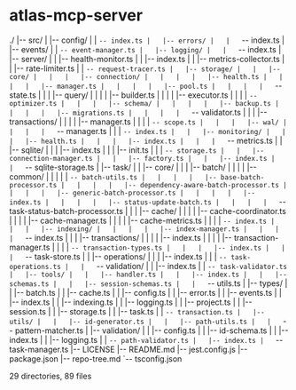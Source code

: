 # atlas-mcp-server

./
|-- src/
|   |-- config/
|   |   `-- index.ts
|   |-- errors/
|   |   `-- index.ts
|   |-- events/
|   |   `-- event-manager.ts
|   |-- logging/
|   |   `-- index.ts
|   |-- server/
|   |   |-- health-monitor.ts
|   |   |-- index.ts
|   |   |-- metrics-collector.ts
|   |   |-- rate-limiter.ts
|   |   `-- request-tracer.ts
|   |-- storage/
|   |   |-- core/
|   |   |   |-- connection/
|   |   |   |   |-- health.ts
|   |   |   |   |-- manager.ts
|   |   |   |   |-- pool.ts
|   |   |   |   `-- state.ts
|   |   |   |-- query/
|   |   |   |   |-- builder.ts
|   |   |   |   |-- executor.ts
|   |   |   |   `-- optimizer.ts
|   |   |   |-- schema/
|   |   |   |   |-- backup.ts
|   |   |   |   |-- migrations.ts
|   |   |   |   `-- validator.ts
|   |   |   |-- transactions/
|   |   |   |   |-- manager.ts
|   |   |   |   `-- scope.ts
|   |   |   |-- wal/
|   |   |   |   `-- manager.ts
|   |   |   `-- index.ts
|   |   |-- monitoring/
|   |   |   |-- health.ts
|   |   |   |-- index.ts
|   |   |   `-- metrics.ts
|   |   |-- sqlite/
|   |   |   |-- index.ts
|   |   |   |-- init.ts
|   |   |   `-- storage.ts
|   |   |-- connection-manager.ts
|   |   |-- factory.ts
|   |   |-- index.ts
|   |   `-- sqlite-storage.ts
|   |-- task/
|   |   |-- core/
|   |   |   |-- batch/
|   |   |   |   |-- common/
|   |   |   |   |   `-- batch-utils.ts
|   |   |   |   |-- base-batch-processor.ts
|   |   |   |   |-- dependency-aware-batch-processor.ts
|   |   |   |   |-- generic-batch-processor.ts
|   |   |   |   |-- index.ts
|   |   |   |   |-- status-update-batch.ts
|   |   |   |   `-- task-status-batch-processor.ts
|   |   |   |-- cache/
|   |   |   |   |-- cache-coordinator.ts
|   |   |   |   |-- cache-manager.ts
|   |   |   |   |-- cache-metrics.ts
|   |   |   |   `-- index.ts
|   |   |   |-- indexing/
|   |   |   |   |-- index-manager.ts
|   |   |   |   `-- index.ts
|   |   |   |-- transactions/
|   |   |   |   |-- index.ts
|   |   |   |   |-- transaction-manager.ts
|   |   |   |   `-- transaction-types.ts
|   |   |   |-- index.ts
|   |   |   `-- task-store.ts
|   |   |-- operations/
|   |   |   |-- index.ts
|   |   |   `-- task-operations.ts
|   |   `-- validation/
|   |       |-- index.ts
|   |       `-- task-validator.ts
|   |-- tools/
|   |   |-- handler.ts
|   |   |-- index.ts
|   |   |-- schemas.ts
|   |   |-- session-schemas.ts
|   |   `-- utils.ts
|   |-- types/
|   |   |-- batch.ts
|   |   |-- cache.ts
|   |   |-- config.ts
|   |   |-- error.ts
|   |   |-- events.ts
|   |   |-- index.ts
|   |   |-- indexing.ts
|   |   |-- logging.ts
|   |   |-- project.ts
|   |   |-- session.ts
|   |   |-- storage.ts
|   |   |-- task.ts
|   |   `-- transaction.ts
|   |-- utils/
|   |   |-- id-generator.ts
|   |   |-- path-utils.ts
|   |   `-- pattern-matcher.ts
|   |-- validation/
|   |   |-- config.ts
|   |   |-- id-schema.ts
|   |   |-- index.ts
|   |   |-- logging.ts
|   |   `-- path-validator.ts
|   |-- index.ts
|   `-- task-manager.ts
|-- LICENSE
|-- README.md
|-- jest.config.js
|-- package.json
|-- repo-tree.md
`-- tsconfig.json

29 directories, 89 files
